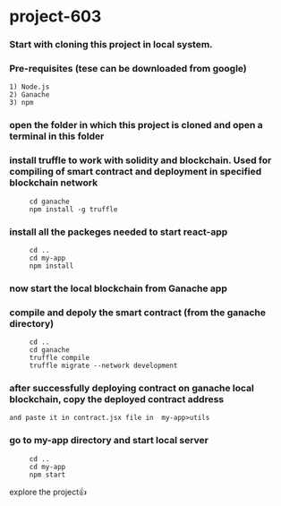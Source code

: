﻿# project-603
### Start with cloning this project in local system.
### Pre-requisites (tese can be downloaded from google)
    1) Node.js
    2) Ganache 
    3) npm
###  open the folder in which this project is cloned and open a terminal in this folder
###  install truffle to work with solidity and blockchain. Used for compiling of smart contract and deployment in specified blockchain network
```
     cd ganache 
     npm install -g truffle
```
###  install all the packeges needed to start react-app
```
     cd .. 
     cd my-app 
     npm install 
```
###  now start the local blockchain from Ganache app
###  compile and depoly the smart contract (from the ganache directory)
```
     cd .. 
     cd ganache 
     truffle compile 
     truffle migrate --network development
```
### after successfully deploying contract on ganache local blockchain, copy the deployed contract address
    and paste it in contract.jsx file in  my-app>utils 
### go to my-app directory and start local server
```
     cd .. 
     cd my-app 
     npm start 
```
  explore the project👍
